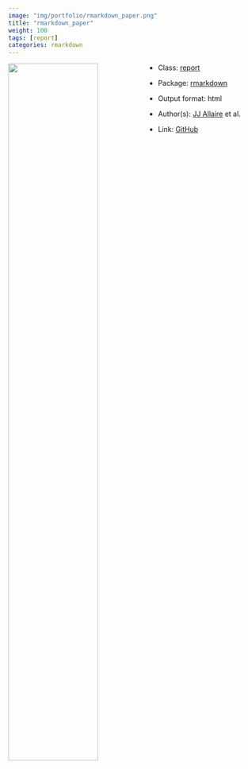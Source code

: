 ```yaml
---
image: "img/portfolio/rmarkdown_paper.png"
title: "rmarkdown_paper"
weight: 100
tags: [report]
categories: rmarkdown
---
```




<!--more-->

<p><a href="../../img/portfolio/rmarkdown_paper.png"><img class = "jf-image-shadow" src="../../img/portfolio/rmarkdown_paper.png" style="display: block; margin: auto;" width="60%"  align="left"></a></p>

- Class: [report](../../tags/report)
- Package: [rmarkdown](rmarkdown)
- Output format: html

- Author(s): [JJ Allaire](https://github.com/jjallaire) et al.
- Link: [GitHub](https://github.com/rstudio/rmarkdown)


